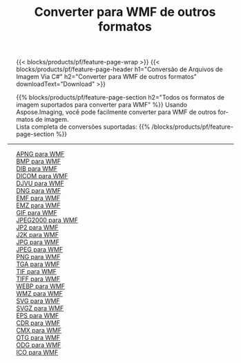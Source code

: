 ﻿---
title: Converter para WMF de outros formatos 
weight: 3920
url: /pt/java/conversion/to/wmf 
lang: pt
langdirlevel: 2
locales: zh-hans,ja,it,ru,de,es,fr,nl,id,lt,pl,pt,vi,tr,ko,zh-hant,ar,hi,th,sv,cs,uk,he
description: Usando o Aspose.Imaging, você pode facilmente converter para WMF de outros formatos
---

{{< blocks/products/pf/feature-page-wrap >}}
{{< blocks/products/pf/feature-page-header h1="Conversão de Arquivos de Imagem Via C#" h2="Converter para WMF de outros formatos" downloadText="Download" >}}


{{% blocks/products/pf/feature-page-section  h2="Todos os formatos de imagem suportados para converter para WMF" %}}
Usando Aspose.Imaging, você pode facilmente converter para WMF de outros formatos de imagem.
<br/>
Lista completa de conversões suportadas:
{{% /blocks/products/pf/feature-page-section %}}
<div class="container-fluid productfamilypage bg-gray">
    <div class="convertypes bg-gray agp-content section">
        <div class="container">
		<hr style="margin-left:-20px;"/>
		<div class="row other-converters">
		    <div class='col-md-2 other-converter remove-lp remove-rp'><a href="/imaging/pt/java/conversion/apng-to-wmf" >APNG para WMF</a></div>
<div class='col-md-2 other-converter remove-lp remove-rp'><a href="/imaging/pt/java/conversion/bmp-to-wmf" >BMP para WMF</a></div>
<div class='col-md-2 other-converter remove-lp remove-rp'><a href="/imaging/pt/java/conversion/dib-to-wmf" >DIB para WMF</a></div>
<div class='col-md-2 other-converter remove-lp remove-rp'><a href="/imaging/pt/java/conversion/dicom-to-wmf" >DICOM para WMF</a></div>
<div class='col-md-2 other-converter remove-lp remove-rp'><a href="/imaging/pt/java/conversion/djvu-to-wmf" >DJVU para WMF</a></div>
<div class='col-md-2 other-converter remove-lp remove-rp'><a href="/imaging/pt/java/conversion/dng-to-wmf" >DNG para WMF</a></div>
<div class='col-md-2 other-converter remove-lp remove-rp'><a href="/imaging/pt/java/conversion/emf-to-wmf" >EMF para WMF</a></div>
<div class='col-md-2 other-converter remove-lp remove-rp'><a href="/imaging/pt/java/conversion/emz-to-wmf" >EMZ para WMF</a></div>
<div class='col-md-2 other-converter remove-lp remove-rp'><a href="/imaging/pt/java/conversion/gif-to-wmf" >GIF para WMF</a></div>
<div class='col-md-2 other-converter remove-lp remove-rp'><a href="/imaging/pt/java/conversion/jpeg2000-to-wmf" >JPEG2000 para WMF</a></div>
<div class='col-md-2 other-converter remove-lp remove-rp'><a href="/imaging/pt/java/conversion/jp2-to-wmf" >JP2 para WMF</a></div>
<div class='col-md-2 other-converter remove-lp remove-rp'><a href="/imaging/pt/java/conversion/j2k-to-wmf" >J2K para WMF</a></div>
<div class='col-md-2 other-converter remove-lp remove-rp'><a href="/imaging/pt/java/conversion/jpg-to-wmf" >JPG para WMF</a></div>
<div class='col-md-2 other-converter remove-lp remove-rp'><a href="/imaging/pt/java/conversion/jpeg-to-wmf" >JPEG para WMF</a></div>
<div class='col-md-2 other-converter remove-lp remove-rp'><a href="/imaging/pt/java/conversion/png-to-wmf" >PNG para WMF</a></div>
<div class='col-md-2 other-converter remove-lp remove-rp'><a href="/imaging/pt/java/conversion/tga-to-wmf" >TGA para WMF</a></div>
<div class='col-md-2 other-converter remove-lp remove-rp'><a href="/imaging/pt/java/conversion/tif-to-wmf" >TIF para WMF</a></div>
<div class='col-md-2 other-converter remove-lp remove-rp'><a href="/imaging/pt/java/conversion/tiff-to-wmf" >TIFF para WMF</a></div>
<div class='col-md-2 other-converter remove-lp remove-rp'><a href="/imaging/pt/java/conversion/webp-to-wmf" >WEBP para WMF</a></div>
<div class='col-md-2 other-converter remove-lp remove-rp'><a href="/imaging/pt/java/conversion/wmz-to-wmf" >WMZ para WMF</a></div>
<div class='col-md-2 other-converter remove-lp remove-rp'><a href="/imaging/pt/java/conversion/svg-to-wmf" >SVG para WMF</a></div>
<div class='col-md-2 other-converter remove-lp remove-rp'><a href="/imaging/pt/java/conversion/svgz-to-wmf" >SVGZ para WMF</a></div>
<div class='col-md-2 other-converter remove-lp remove-rp'><a href="/imaging/pt/java/conversion/eps-to-wmf" >EPS para WMF</a></div>
<div class='col-md-2 other-converter remove-lp remove-rp'><a href="/imaging/pt/java/conversion/cdr-to-wmf" >CDR para WMF</a></div>
<div class='col-md-2 other-converter remove-lp remove-rp'><a href="/imaging/pt/java/conversion/cmx-to-wmf" >CMX para WMF</a></div>
<div class='col-md-2 other-converter remove-lp remove-rp'><a href="/imaging/pt/java/conversion/otg-to-wmf" >OTG para WMF</a></div>
<div class='col-md-2 other-converter remove-lp remove-rp'><a href="/imaging/pt/java/conversion/odg-to-wmf" >ODG para WMF</a></div>
<div class='col-md-2 other-converter remove-lp remove-rp'><a href="/imaging/pt/java/conversion/ico-to-wmf" >ICO para WMF</a></div>
                </div>
        </div>
    </div>
</div>
<br/>

